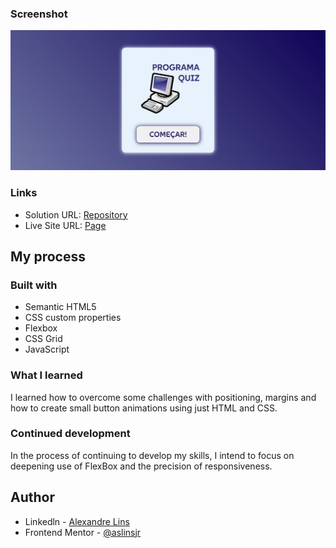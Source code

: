 ### Screenshot

![](./img/screenshot.png)

### Links

- Solution URL: [Repository](https://github.com/aslinsjr/quiz-solo)
- Live Site URL: [Page](https://aslinsjr.github.io/quiz-solo/)

## My process

### Built with

- Semantic HTML5
- CSS custom properties
- Flexbox
- CSS Grid
- JavaScript

### What I learned

I learned how to overcome some challenges with positioning, margins and how to create small button animations using just HTML and CSS.

### Continued development

In the process of continuing to develop my skills, I intend to focus on deepening use of FlexBox and the precision of responsiveness.

## Author

- Linkedln - [Alexandre Lins](https://www.linkedin.com/in/aslinsjr/)
- Frontend Mentor - [@aslinsjr](https://www.frontendmentor.io/profile/aslinsjr)

